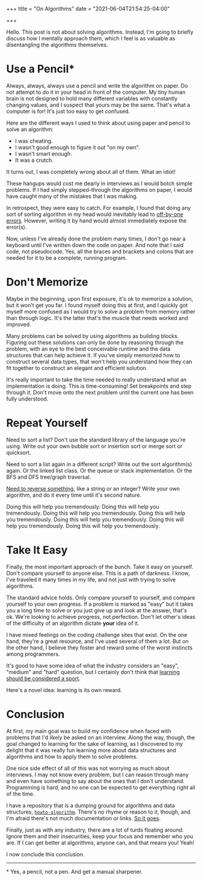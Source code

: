 +++
title = "On Algorithms"
date = "2021-06-04T21:54:25-04:00"

+++

Hello.  This post is not about solving algorithms.  Instead, I'm going to briefly discuss how I mentally approach them, which I feel is as valuable as disentangling the algorithms themselves.

# Use a Pencil\*

Always, always, always use a pencil and write the algorithm on paper.  Do not attempt to do it in your head in front of the computer.  My tiny human brain is not designed to hold many different variables with constantly changing values, and I suspect that yours may be the same.  That's what a computer is for!  It's just too easy to get confused.

Here are the different ways I used to think about using paper and pencil to solve an algorithm:

- I was cheating.
- I wasn't good enough to figure it out "on my own".
- I wasn't smart enough.
- It was a crutch.

It turns out, I was completely wrong about all of them.  What an idiot!

These hangups would cost me dearly in interviews as I would botch simple problems.  If I had simply stepped-through the algorithms on paper, I would have caught many of the mistakes that I was making.

In retrospect, they were easy to catch.  For example, I found that doing any sort of sorting algorithm in my head would inevitably lead to [off-by-one errors].  However, writing it by hand would almost immediately expose the error(s).

Now, unless I've already done the problem many times, I don't go near a keyboard until I've written down the code on paper.  And note that I said code, not pseudocode.  Yes, all the braces and brackets and colons that are needed for it to be a complete, running program.

# Don't Memorize

Maybe in the beginning, upon first exposure, it's ok to memorize a solution, but it won't get you far.  I found myself doing this at first, and I quickly got myself more confused as I would try to solve a problem from memory rather than through logic.  It's the latter that's the muscle that needs worked and improved.

Many problems can be solved by using algorithms as building blocks.  Figuring out these solutions can only be done by reasoning through the problem, with an eye to the best conceivable runtime and the data structures that can help achieve it.  If you've simply memorized how to construct several data types, that won't help you understand how they can fit together to construct an elegant and efficient solution.

It's really important to take the time needed to really understand what an implementation is doing.  This is time-consuming!  Set breakpoints and step through it.  Don't move onto the next problem until the current one has been fully understood.

# Repeat Yourself

Need to sort a list?  Don't use the standard library of the language you're using.  Write out your own bubble sort or insertion sort or merge sort or quicksort.

Need to sort a list again in a different script?  Write out the sort algorithm(s) again.  Or the linked list class.  Or the queue or stack implementation.  Or the BFS and DFS tree/graph traversal.

[Need to reverse something], like a string or an integer?  Write your own algorithm, and do it every time until it's second nature.

Doing this will help you tremendously.  Doing this will help you tremendously.  Doing this will help you tremendously.  Doing this will help you tremendously.  Doing this will help you tremendously.  Doing this will help you tremendously.  Doing this will help you tremendously.

# Take It Easy

Finally, the most important approach of the bunch.  Take it easy on yourself.  Don't compare yourself to anyone else.  This is a path of darkness.  I know, I've traveled it many times in my life, and not just with trying to solve algorithms.

The standard advice holds.  Only compare yourself to yourself, and compare yourself to your own progress.  If a problem is marked as "easy" but it takes you a long time to solve or you just give up and look at the answer, that's ok.  We're looking to achieve progress, not perfection.  Don't let other's ideas of the difficulty of an algorithm dictate **your** idea of it.

I have mixed feelings on the coding challenge sites that exist.  On the one hand, they're a great resource, and I've used several of them a lot.  But on the other hand, I believe they foster and reward some of the worst instincts among programmers.

It's good to have some idea of what the industry considers an "easy", "medium" and "hard" question, but I certainly don't think that [learning should be considered a sport].

Here's a novel idea:  learning is its own reward.

# Conclusion

At first, my main goal was to build my confidence when faced with problems that I'd likely be asked on an interview.  Along the way, though, the goal changed to learning for the sake of learning, as I discovered to my delight that it was really fun learning more about data structures and algorithms and how to apply them to solve problems.

One nice side effect of all of this was not worrying as much about interviews.  I may not know every problem, but I can reason through many and even have something to say about the ones that I don't understand.  Programming is hard, and no one can be expected to get everything right all of the time.

I have a repository that is a dumping ground for algorithms and data structures, [`howto-algorithm`].  There's no rhyme or reason to it, though, and I'm afraid there's not much documentation or links.  [So it goes].

Finally, just as with any industry, there are a lot of turds floating around.  Ignore them and their insecurities, keep your focus and remember who you are.  If I can get better at algorithms, anyone can, and that means you!  Yeah!

I now conclude this conclusion.

---

\* Yes, a pencil, not a pen.  And get a manual sharpener.

[off-by-one errors]: https://en.wikipedia.org/wiki/Off-by-one_error
[Need to reverse something]: /2021/05/23/on-reversing-things/
[learning should be considered a sport]: https://en.wikipedia.org/wiki/Competitive_programming
[`howto-algorithm`]: https://github.com/btoll/howto-algorithm
[So it goes]: https://www.goodreads.com/questions/251943-what-does-so-it-goes-mean-the-narrator


